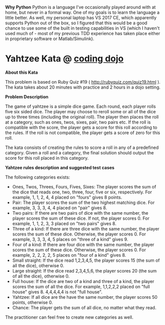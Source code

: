 **Why Python**
Python is a language I've occasionally played around with at home, but never in a formal way. 
One of my goals is to learn the language a little better. As well, my personal laptop has VS 2017 CE, 
which apparently supports Python out of the box, so I figured that this would be a good chance to use
some of the built in testing capabilities in VS (which I haven't used much of - most of my previous TDD
experience has taken place either in proprietary software or Matlab/Simulink).

# Yahtzee Kata @ [coding dojo](http://codingdojo.org/kata/Yahtzee/)

 **About this Kata**

This problem is based on Ruby Quiz \#19 (
<http://rubyquiz.com/quiz19.html> ). The kata takes about 20 minutes
with practice and 2 hours in a dojo setting.

**Problem Description**

The game of yahtzee is a simple dice game. Each round, each player rolls
five six sided dice. The player may choose to reroll some or all of the
dice up to three times (including the original roll). The player then
places the roll at a category, such as ones, twos, sixes, pair, two
pairs etc. If the roll is compatible with the score, the player gets a
score for this roll according to the rules. If the roll is not
compatible, the player gets a score of zero for this roll.

The kata consists of creating the rules to score a roll in any of a
predefined category. Given a roll and a category, the final solution
should output the score for this roll placed in this category.

**Yahtzee rules description and suggested test cases**

The following categories exists:

-   Ones, Twos, Threes, Fours, Fives, Sixes: The player scores the sum
    of the dice that reads one, two, three, four, five or
    six, respectively. For example, 1, 1, 2, 4, 4 placed on "fours"
    gives 8 points.
-   Pair: The player scores the sum of the two highest matching dice.
    For example, 3, 3, 3, 4, 4 placed on "pair" gives 8.
-   Two pairs: If there are two pairs of dice with the same number, the
    player scores the sum of these dice. If not, the player scores 0.
    For example, 1, 1, 2, 3, 3 placed on "two pairs" gives 8.
-   Three of a kind: If there are three dice with the same number, the
    player scores the sum of these dice. Otherwise, the player scores 0.
    For example, 3, 3, 3, 4, 5 places on "three of a kind" gives 9.
-   Four of a kind: If there are four dice with the same number, the
    player scores the sum of these dice. Otherwise, the player scores 0.
    For example, 2, 2, 2, 2, 5 places on "four of a kind" gives 8.
-   Small straight: If the dice read 1,2,3,4,5, the player scores 15
    (the sum of all the dice), otherwise 0.
-   Large straight: If the dice read 2,3,4,5,6, the player scores 20
    (the sum of all the dice), otherwise 0.
-   Full house: If the dice are two of a kind and three of a kind, the
    player scores the sum of all the dice. For example, 1,1,2,2,2 placed
    on "full house" gives 8. 4,4,4,4,4 is not "full house".
-   Yahtzee: If all dice are the have the same number, the player scores
    50 points, otherwise 0.
-   Chance: The player gets the sum of all dice, no matter what
    they read.

The practitioner can feel free to create new categories as well.